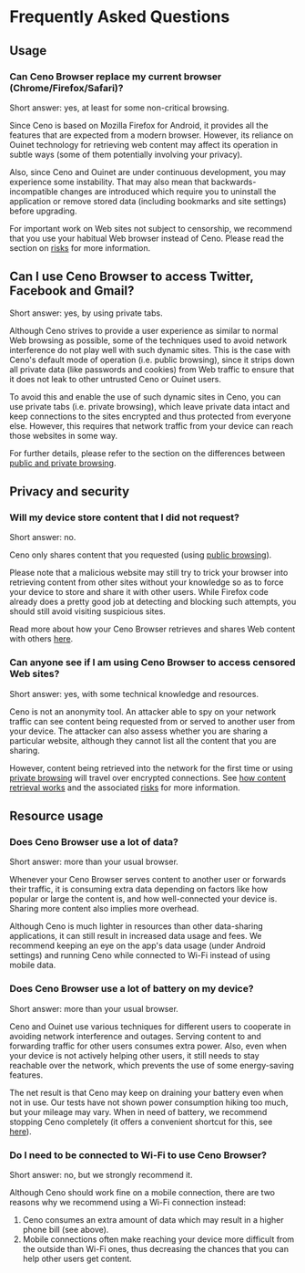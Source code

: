 # Frequently Asked Questions

## Usage

### Can Ceno Browser replace my current browser (Chrome/Firefox/Safari)?

Short answer: yes, at least for some non-critical browsing.

Since Ceno is based on Mozilla Firefox for Android, it provides all the features that are expected from a modern browser.  However, its reliance on Ouinet technology for retrieving web content may affect its operation in subtle ways (some of them potentially involving your privacy).

Also, since Ceno and Ouinet are under continuous development, you may experience some instability.  That may also mean that backwards-incompatible changes are introduced which require you to uninstall the application or remove stored data (including bookmarks and site settings) before upgrading.

For important work on Web sites not subject to censorship, we recommend that you use your habitual Web browser instead of Ceno.  Please read the section on [risks](../concepts/risks.md) for more information.

## Can I use Ceno Browser to access Twitter, Facebook and Gmail?

Short answer: yes, by using private tabs.

Although Ceno strives to provide a user experience as similar to normal Web browsing as possible, some of the techniques used to avoid network interference do not play well with such dynamic sites.  This is the case with Ceno's default mode of operation (i.e. public browsing), since it strips down all private data (like passwords and cookies) from Web traffic to ensure that it does not leak to other untrusted Ceno or Ouinet users.

To avoid this and enable the use of such dynamic sites in Ceno, you can use private tabs (i.e. private browsing), which leave private data intact and keep connections to the sites encrypted and thus protected from everyone else.  However, this requires that network traffic from your device can reach those websites in some way.

For further details, please refer to the section on the differences between [public and private browsing](../concepts/public-private.md).

## Privacy and security

### Will my device store content that I did not request?

Short answer: no.

Ceno only shares content that you requested (using [public browsing](../concepts/public-private.md)).

Please note that a malicious website may still try to trick your browser into retrieving content from other sites without your knowledge so as to force your device to store and share it with other users.  While Firefox code already does a pretty good job at detecting and blocking such attempts, you should still avoid visiting suspicious sites.

Read more about how your Ceno Browser retrieves and shares Web content with others [here](../concepts/how.md).

### Can anyone see if I am using Ceno Browser to access censored Web sites?

Short answer: yes, with some technical knowledge and resources.

Ceno is not an anonymity tool.  An attacker able to spy on your network traffic can see content being requested from or served to another user from your device.  The attacker can also assess whether you are sharing a particular website, although they cannot list all the content that you are sharing.

However, content being retrieved into the network for the first time or using [private browsing](../concepts/public-private.md) will travel over encrypted connections.  See [how content retrieval works](../concepts/how.md) and the associated [risks](../concepts/risks.md) for more information.

## Resource usage

### Does Ceno Browser use a lot of data?

Short answer: more than your usual browser.

Whenever your Ceno Browser serves content to another user or forwards their traffic, it is consuming extra data depending on factors like how popular or large the content is, and how well-connected your device is.  Sharing more content also implies more overhead.

Although Ceno is much lighter in resources than other data-sharing applications, it can still result in increased data usage and fees.  We recommend keeping an eye on the app's data usage (under Android settings) and running Ceno while connected to Wi-Fi instead of using mobile data.

### Does Ceno Browser use a lot of battery on my device?

Short answer: more than your usual browser.

Ceno and Ouinet use various techniques for different users to cooperate in avoiding network interference and outages.  Serving content to and forwarding traffic for other users consumes extra power.  Also, even when your device is not actively helping other users, it still needs to stay reachable over the network, which prevents the use of some energy-saving features.

The net result is that Ceno may keep on draining your battery even when not in use.  Our tests have not shown power consumption hiking too much, but your mileage may vary.  When in need of battery, we recommend stopping Ceno completely (it offers a convenient shortcut for this, see [here](../browser/install.md)).

### Do I need to be connected to Wi-Fi to use Ceno Browser?

Short answer: no, but we strongly recommend it.

Although Ceno should work fine on a mobile connection, there are two reasons why we recommend using a Wi-Fi connection instead:

1. Ceno consumes an extra amount of data which may result in a higher phone bill (see above).
2. Mobile connections often make reaching your device more difficult from the outside than Wi-Fi ones, thus decreasing the chances that you can help other users get content.
